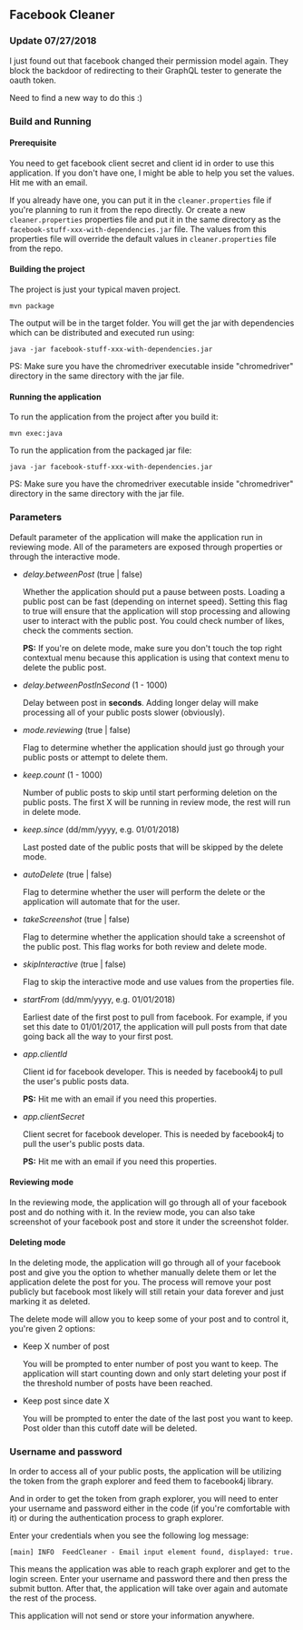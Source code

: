 ## Facebook Cleaner

### Update 07/27/2018
I just found out that facebook changed their permission model again. They block the backdoor of redirecting to their GraphQL tester to generate the oauth token.

Need to find a new way to do this :)

### Build and Running

#### Prerequisite
You need to get facebook client secret and client id in order to use this
application. If you don't have one, I might be able to help you set the values.
Hit me with an email.
 
If you already have one, you can put it in the `cleaner.properties` file if
you're planning to run it from the repo directly. Or create a new
`cleaner.properties` properties file and put it in the same directory as
the `facebook-stuff-xxx-with-dependencies.jar` file. The values from this
properties file will override the default values in `cleaner.properties` file
from the repo. 

#### Building the project
The project is just your typical maven project.

```mvn package```

The output will be in the target folder. You will get the jar with
dependencies which can be distributed and executed run using:

```java -jar facebook-stuff-xxx-with-dependencies.jar```

PS: Make sure you have the chromedriver executable inside "chromedriver"
directory in the same directory with the jar file. 

#### Running the application
To run the application from the project after you build it:

```mvn exec:java```

To run the application from the packaged jar file:

```java -jar facebook-stuff-xxx-with-dependencies.jar```

PS: Make sure you have the chromedriver executable inside "chromedriver"
directory in the same directory with the jar file.

### Parameters

Default parameter of the application will make the application run in
reviewing mode. All of the parameters are exposed through properties or
through the interactive mode.

* _delay.betweenPost_ (true | false)

  Whether the application should put a pause between posts. Loading a public
  post can be fast (depending on internet speed). Setting this flag to true
  will ensure that the application will stop processing and allowing user to
  interact with the public post. You could check number of likes, check the
  comments section.
  
  **PS:** If you're on delete mode, make sure you don't touch the top right
  contextual menu because this application is using that context menu to delete
  the public post. 
   
* _delay.betweenPostInSecond_ (1 - 1000)

  Delay between post in **seconds**. Adding longer delay will make processing
  all of your public posts slower (obviously). 
  
* _mode.reviewing_ (true | false)
  
  Flag to determine whether the application should just go through your public
  posts or attempt to delete them.

* _keep.count_ (1 - 1000)

  Number of public posts to skip until start performing deletion on the public
  posts. The first X will be running in review mode, the rest will run in delete
  mode.

* _keep.since_ (dd/mm/yyyy, e.g. 01/01/2018)

  Last posted date of the public posts that will be skipped by the delete mode.

* _autoDelete_ (true | false)

  Flag to determine whether the user will perform the delete or the application
  will automate that for the user.

* _takeScreenshot_ (true | false)

  Flag to determine whether the application should take a screenshot of the
  public post. This flag works for both review and delete mode.

* _skipInteractive_ (true | false)

  Flag to skip the interactive mode and use values from the properties file.
  
* _startFrom_ (dd/mm/yyyy, e.g. 01/01/2018)

  Earliest date of the first post to pull from facebook. For example, if you
  set this date to 01/01/2017, the application will pull posts from that date
  going back all the way to your first post. 

* _app.clientId_
  
  Client id for facebook developer. This is needed by facebook4j to pull the
  user's public posts data.
  
  **PS:** Hit me with an email if you need this properties.
  
* _app.clientSecret_
  
  Client secret for facebook developer. This is needed by facebook4j to pull the
  user's public posts data.
  
  **PS:** Hit me with an email if you need this properties.

#### Reviewing mode

In the reviewing mode, the application will go through all of your facebook
post and do nothing with it. In the review mode, you can also take screenshot
of your facebook post and store it under the screenshot folder.

#### Deleting mode

In the deleting mode, the application will go through all of your facebook
post and give you the option to whether manually delete them or let the 
application delete the post for you. The process will remove your post
publicly but facebook most likely will still retain your data forever and
just marking it as deleted.


The delete mode will allow you to keep some of your post and to control it,
you're given 2 options:

* Keep X number of post

  You will be prompted to enter number of post you want to keep. The
  application will start counting down and only start deleting your post if
  the threshold number of posts have been reached.
  
* Keep post since date X

  You will be prompted to enter the date of the last post you want to keep.
  Post older than this cutoff date will be deleted.


### Username and password
In order to access all of your public posts, the application will be
utilizing the token from the graph explorer and feed them to facebook4j
library.

And in order to get the token from graph explorer, you will need to enter your
username and password either in the code (if you're comfortable with it) or
during the authentication process to graph explorer.

Enter your credentials when you see the following log message:

```[main] INFO  FeedCleaner - Email input element found, displayed: true.```

This means the application was able to reach graph explorer and get to the
login screen. Enter your username and password there and then press the
submit button. After that, the application will take over again and automate
the rest of the process.

This application will not send or store your information anywhere.
